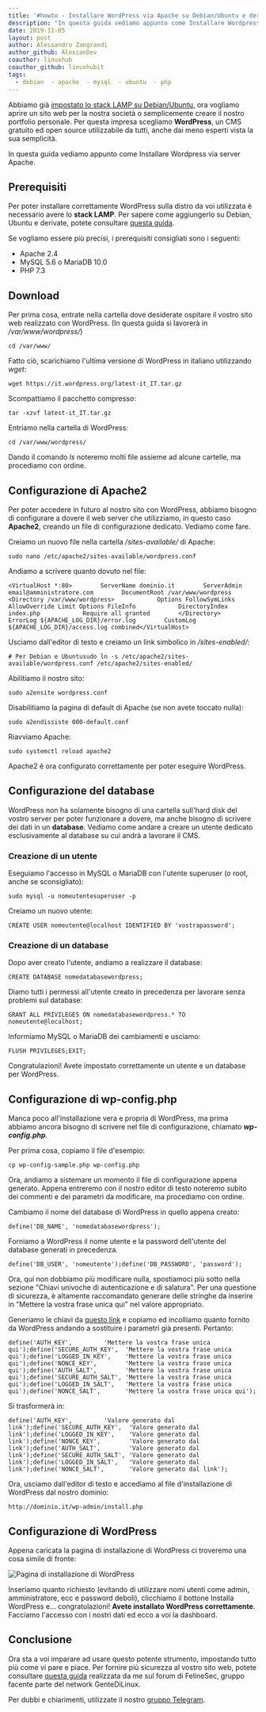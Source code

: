 ```yaml
---
title: '#howto - Installare WordPress via Apache su Debian/Ubuntu e derivate'
description: "In questa guida vediamo appunto come Installare Wordpress via server Apache."
date: 2019-11-05
layout: post
author: Alessandro Zangrandi
author_github: AlexzanDev
coauthor: linuxhub
coauthor_github: linuxhubit
tags:
  - debian  - apache  - mysql  - ubuntu  - php
---
```

Abbiamo già [impostato lo stack LAMP su Debian/Ubuntu](https://linuxhub.it/articles/howto-installare-lamp-su-ubuntu,-debian-e-derivate), ora vogliamo aprire un sito web per la nostra società o semplicemente creare il nostro portfolio personale. Per questa impresa scegliamo **WordPress**, un CMS gratuito ed open source utilizzabile da tutti, anche dai meno esperti vista la sua semplicità.

In questa guida vediamo appunto come Installare Wordpress via server Apache.

## Prerequisiti

Per poter installare correttamente WordPress sulla distro da voi utilizzata è necessario avere lo **stack LAMP**. Per sapere come aggiungerlo su Debian, Ubuntu e derivate, potete consultare [questa guida](https://linuxhub.it/articles/howto-installare-lamp-su-ubuntu-debian-e-derivate).

Se vogliamo essere più precisi, i prerequisiti consigliati sono i seguenti:

*   Apache 2.4
*   MySQL 5.6 o MariaDB 10.0
*   PHP 7.3

## Download

Per prima cosa, entrate nella cartella dove desiderate ospitare il vostro sito web realizzato con WordPress. (In questa guida si lavorerà in _/var/www/wordpress/_)

    cd /var/www/

Fatto ciò, scarichiamo l'ultima versione di WordPress in italiano utilizzando _wget_:

    wget https://it.wordpress.org/latest-it_IT.tar.gz

Scompattiamo il pacchetto compresso:

    tar -xzvf latest-it_IT.tar.gz

Entriamo nella cartella di WordPress:

    cd /var/www/wordpress/

Dando il comando _ls_ noteremo molti file assieme ad alcune cartelle, ma procediamo con ordine.

## Configurazione di Apache2

Per poter accedere in futuro al nostro sito con WordPress, abbiamo bisogno di configurare a dovere il web server che utilizziamo, in questo caso **Apache2**, creando un file di configurazione dedicato. Vediamo come fare.

Creiamo un nuovo file nella cartella _/sites-available/_ di Apache:

    sudo nano /etc/apache2/sites-available/wordpress.conf

Andiamo a scrivere quanto dovuto nel file:

    <VirtualHost *:80>        ServerName dominio.it        ServerAdmin email@amministratore.com        DocumentRoot /var/www/wordpress        <Directory /var/www/wordpress>            Options FollowSymLinks            AllowOverride Limit Options FileInfo            DirectoryIndex index.php            Require all granted        </Directory>        ErrorLog ${APACHE_LOG_DIR}/error.log        CustomLog ${APACHE_LOG_DIR}/access.log combined</VirtualHost>

Usciamo dall'editor di testo e creiamo un link simbolico in _/sites-enabled/_:

    # Per Debian e Ubuntusudo ln -s /etc/apache2/sites-available/wordpress.conf /etc/apache2/sites-enabled/

Abilitiamo il nostro sito:

    sudo a2ensite wordpress.conf

Disabilitiamo la pagina di default di Apache (se non avete toccato nulla):

    sudo a2endissiste 000-default.conf

Riavviamo Apache:

    sudo systemctl reload apache2

Apache2 è ora configurato correttamente per poter eseguire WordPress.

## Configurazione del database

WordPress non ha solamente bisogno di una cartella sull'hard disk del vostro server per poter funzionare a dovere, ma anche bisogno di scrivere dei dati in un **database**. Vediamo come andare a creare un utente dedicato esclusivamente al database su cui andrà a lavorare il CMS.

### Creazione di un utente

Eseguiamo l'accesso in MySQL o MariaDB con l'utente superuser (o root, anche se sconsigliato):

    sudo mysql -u nomeutentesuperuser -p

Creiamo un nuovo utente:

    CREATE USER nomeutente@localhost IDENTIFIED BY 'vostrapassword';

### Creazione di un database

Dopo aver creato l'utente, andiamo a realizzare il database:

    CREATE DATABASE nomedatabasewordpress;

Diamo tutti i permessi all'utente creato in precedenza per lavorare senza problemi sul database:

    GRANT ALL PRIVILEGES ON nomedatabasewordpress.* TO nomeutente@localhost;

Informiamo MySQL o MariaDB dei cambiamenti e usciamo:

    FLUSH PRIVILEGES;EXIT;

Congratulazioni! Avete impostato correttamente un utente e un database per WordPress.

## Configurazione di wp-config.php

Manca poco all'installazione vera e propria di WordPress, ma prima abbiamo ancora bisogno di scrivere nel file di configurazione, chiamato **_wp-config.php_**.

Per prima cosa, copiamo il file d'esempio:

    cp wp-config-sample.php wp-config.php

Ora, andiamo a sistemare un momento il file di configurazione appena generato. Appena entreremo con il nostro editor di testo noteremo subito dei commenti e dei parametri da modificare, ma procediamo con ordine.

Cambiamo il nome del database di WordPress in quello appena creato:

    define('DB_NAME', 'nomedatabasewordpress');

Forniamo a WordPress il nome utente e la password dell'utente del database generati in precedenza.

    define('DB_USER', 'nomeutente');define('DB_PASSWORD', 'password');

Ora, qui non dobbiamo più modificare nulla, spostiamoci più sotto nella sezione "Chiavi univoche di autenticazione e di salatura". Per una questione di sicurezza, è altamente raccomandato generare delle stringhe da inserire in "Mettere la vostra frase unica qui" nel valore appropriato.

Generiamo le chiavi da [questo link](https://api.wordpress.org/secret-key/1.1/salt/) e copiamo ed incolliamo quanto fornito da WordPress andando a sostituire i parametri già presenti. Pertanto:

    define('AUTH_KEY',         'Mettere la vostra frase unica qui');define('SECURE_AUTH_KEY',  'Mettere la vostra frase unica qui');define('LOGGED_IN_KEY',    'Mettere la vostra frase unica qui');define('NONCE_KEY',        'Mettere la vostra frase unica qui');define('AUTH_SALT',        'Mettere la vostra frase unica qui');define('SECURE_AUTH_SALT', 'Mettere la vostra frase unica qui');define('LOGGED_IN_SALT',   'Mettere la vostra frase unica qui');define('NONCE_SALT',       'Mettere la vostra frase unica qui');

Si trasformerà in:

    define('AUTH_KEY',         'Valore generato dal link');define('SECURE_AUTH_KEY',  'Valore generato dal link');define('LOGGED_IN_KEY',    'Valore generato dal link');define('NONCE_KEY',        'Valore generato dal link');define('AUTH_SALT',        'Valore generato dal link');define('SECURE_AUTH_SALT', 'Valore generato dal link');define('LOGGED_IN_SALT',   'Valore generato dal link');define('NONCE_SALT',       'Valore generato dal link');

Ora, usciamo dall'editor di testo e accediamo al file d'installazione di WordPress dal nostro dominio:

    http://dominio.it/wp-admin/install.php

## Configurazione di WordPress

Appena caricata la pagina di installazione di WordPress ci troveremo una cosa simile di fronte:

![Pagina di installazione di WordPress](https://linuxhub.it/wordpress/wp-content/uploads/2019/11/wordpress-installazione.png)

Inseriamo quanto richiesto (evitando di utilizzare nomi utenti come admin, amministratore, ecc e password deboli), clicchiamo il bottone Installa WordPress e... congratulazioni! **Avete installato WordPress correttamente**. Facciamo l'accesso con i nostri dati ed ecco a voi la dashboard.

## Conclusione

Ora sta a voi imparare ad usare questo potente strumento, impostando tutto più come vi pare e piace. Per fornire più sicurezza al vostro sito web, potete consultare [questa guida](https://forum.felinesec.com/d/32-mettere-in-sicurezza-un-sito-web-realizzato-con-wordpress) realizzata da me sul forum di FelineSec, gruppo facente parte del network GenteDiLinux.

Per dubbi e chiarimenti, utilizzate il nostro [gruppo Telegram](https://t.me/gentedilinux).